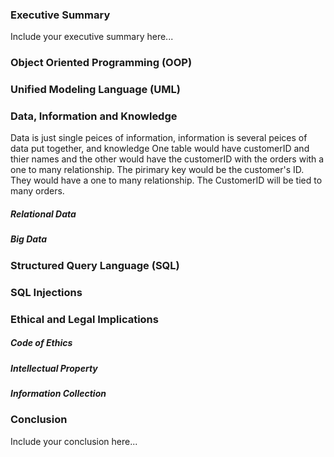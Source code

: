 ### Executive Summary 
Include your executive summary here...

### Object Oriented Programming (OOP)

### Unified Modeling Language (UML)

### Data, Information and Knowledge
Data is just single peices of information, information is several peices of data put together, and knowledge 
One table would have customerID and thier names and the other would have the customerID with the orders with a one to many relationship.
The pirimary key would be the customer's ID.
They would have a one to many relationship. The CustomerID will be tied to many orders.

##### Relational Data
##### Big Data

### Structured Query Language (SQL) 

### SQL Injections

### Ethical and Legal Implications
##### Code of Ethics
##### Intellectual Property
##### Information Collection

### Conclusion
Include your conclusion here...

